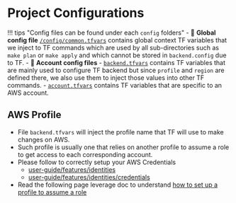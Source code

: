 # Project Configurations

!!! tips "Config files can be found under each `config` folders"
    - :file_folder: **Global config file** 
    [`/config/common.tfvars`](https://github.com/binbashar/le-tf-vault/blob/master/config/common.config.example) 
    contains global context TF variables that we inject to TF commands which are used by all sub-directories such as 
    `make plan` or `make apply` and which cannot be stored in `backend.config` due to TF.
    - :file_folder: **Account config files** 
        - [`backend.tfvars`](https://github.com/binbashar/le-tf-vault/blob/master/hcp/config/backend.config)
         contains TF variables that are mainly used to configure TF backend but since
         `profile` and `region` are defined there, we also use them to inject those values into other TF commands.
        - [`account.tfvars`](https://github.com/binbashar/le-tf-vault/blob/master/hcp/config/account.config)
         contains TF variables that are specific to an AWS account.
          
## AWS Profile
- File `backend.tfvars` will inject the profile name that TF will use to make changes on AWS.
- Such profile is usually one that relies on another profile to assume a role to get access to each corresponding account.
- Please follow to correctly setup your AWS Credentials
    - [user-guide/features/identities](../features/identities/identities.md)
    - [user-guide/features/identities/credentials](../features/identities/credentials.md) 
- Read the following page leverage doc to understand [how to set up a profile to assume 
a role](https://docs.aws.amazon.com/cli/latest/userguide/cli-roles.html)

